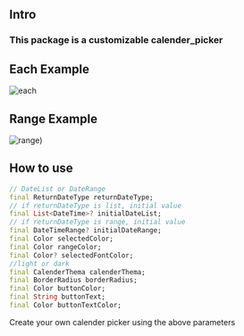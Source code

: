 ## Intro

### This package is a customizable calender_picker

## Each Example

![each](https://github.com/gwanhwikim/custom_calender_picker/assets/67884947/0d4a224f-2068-42e9-9d86-d70d5b10fc7d)

## Range Example

![range)](https://github.com/gwanhwikim/custom_calender_picker/assets/67884947/0bdd63c6-f552-461c-9551-58a712666380)

## How to use

```dart
// DateList or DateRange
final ReturnDateType returnDateType;
// if returnDateType is list, initial value
final List<DateTime>? initialDateList;
// if returnDateType is range, initial value
final DateTimeRange? initialDateRange;
final Color selectedColor;
final Color rangeColor;
final Color? selectedFontColor;
//light or dark
final CalenderThema calenderThema;
final BorderRadius borderRadius;
final Color buttonColor;
final String buttonText;
final Color buttonTextColor;
```

Create your own calender picker using the above parameters
